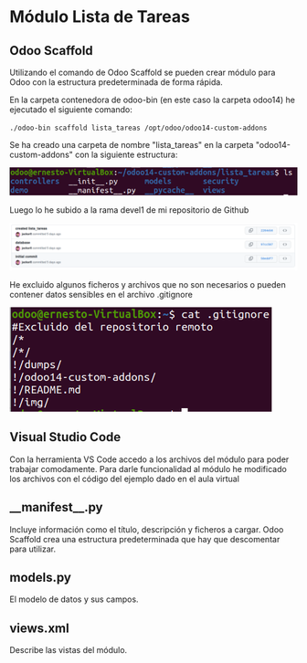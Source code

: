 # Módulo Lista de Tareas

## Odoo Scaffold

Utilizando el comando de Odoo Scaffold se pueden crear módulo para Odoo con la estructura predeterminada de forma rápida.

En la carpeta contenedora de odoo-bin (en este caso la carpeta odoo14) he ejecutado el siguiente comando:

`./odoo-bin scaffold lista_tareas /opt/odoo/odoo14-custom-addons`

Se ha creado una carpeta de nombre "lista_tareas" en la carpeta "odoo14-custom-addons" con la siguiente estructura:

![Estructura de archivos](/img/estructura.png)

Luego lo he subido a la rama devel1 de mi repositorio de Github

![Rama devel1](/img/devel1branch.png)

He excluido algunos ficheros y archivos que no son necesarios o pueden contener datos sensibles en el archivo .gitignore

![Archivo .gitignore](/img/gitignore.png)

## Visual Studio Code

Con la herramienta VS Code accedo a los archivos del módulo para poder trabajar comodamente. Para darle funcionalidad al módulo he modificado los archivos con el código del ejemplo dado en el aula virtual

## \_\_manifest\_\_.py
Incluye información como el título, descripción y ficheros a cargar. Odoo Scaffold crea una estructura predeterminada que hay que descomentar para utilizar.

## models.py
El modelo de datos y sus campos.

## views.xml
Describe las vistas del módulo.




